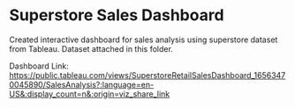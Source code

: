 # Superstore Sales Dashboard

Created interactive dashboard for sales analysis using superstore dataset from Tableau. Dataset attached in this folder.

Dashboard Link: https://public.tableau.com/views/SuperstoreRetailSalesDashboard_16563470045890/SalesAnalysis?:language=en-US&:display_count=n&:origin=viz_share_link
